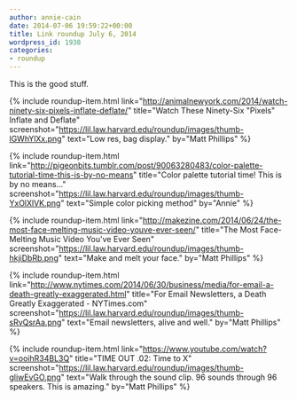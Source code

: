 ```yaml
---
author: annie-cain
date: 2014-07-06 19:59:22+00:00
title: Link roundup July 6, 2014
wordpress_id: 1938
categories:
- roundup
---
```


This is the good stuff.

{% include roundup-item.html
  link="http://animalnewyork.com/2014/watch-ninety-six-pixels-inflate-deflate/"
  title="Watch These Ninety-Six \"Pixels\" Inflate and Deflate"
  screenshot="https://lil.law.harvard.edu/roundup/images/thumb-lGWhYlXx.png"
  text="Low res, bag display."
  by="Matt Phillips"
%}

{% include roundup-item.html
  link="http://pigeonbits.tumblr.com/post/90063280483/color-palette-tutorial-time-this-is-by-no-means"
  title="Color palette tutorial time! This is by no means..."
  screenshot="https://lil.law.harvard.edu/roundup/images/thumb-YxOlXlVK.png"
  text="Simple color picking method"
  by="Annie"
%}

{% include roundup-item.html
  link="http://makezine.com/2014/06/24/the-most-face-melting-music-video-youve-ever-seen/"
  title="The Most Face-Melting Music Video You've Ever Seen"
  screenshot="https://lil.law.harvard.edu/roundup/images/thumb-hkjiDbRb.png"
  text="Make and melt your face."
  by="Matt Phillips"
%}

{% include roundup-item.html
  link="http://www.nytimes.com/2014/06/30/business/media/for-email-a-death-greatly-exaggerated.html"
  title="For Email Newsletters, a Death Greatly Exaggerated - NYTimes.com"
  screenshot="https://lil.law.harvard.edu/roundup/images/thumb-sRvQsrAa.png"
  text="Email newsletters, alive and well."
  by="Matt Phillips"
%}

{% include roundup-item.html
  link="https://www.youtube.com/watch?v=ooihR34BL3Q"
  title="TIME OUT .02: Time to X"
  screenshot="https://lil.law.harvard.edu/roundup/images/thumb-gliwEvGO.png"
  text="Walk through the sound clip. 96 sounds through 96 speakers. This is amazing."
  by="Matt Phillips"
%}
